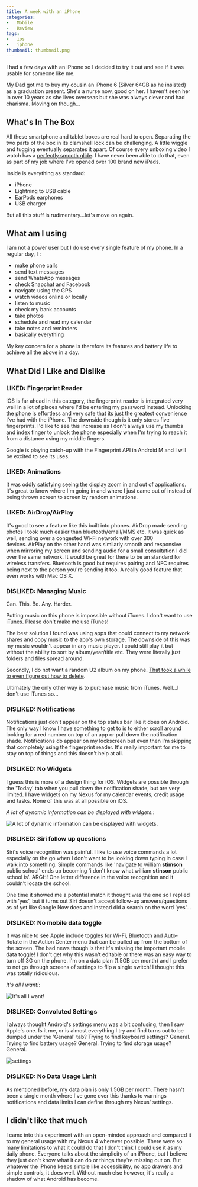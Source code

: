 ```yaml
---
title: A week with an iPhone
categories:
-   Mobile
-   Review
tags:
-   ios
-   iphone
thumbnail: thumbnail.png
---
```


I had a few days with an iPhone so I decided to try it out and see if it was usable for someone like me.

<!-- more -->

My Dad got me to buy my cousin an iPhone 6 (Silver 64GB as he insisted) as a graduation present. She's a nurse now, good on her. I haven't seen her in over 10 years as she lives overseas but she was always clever and had charisma. Moving on though...

## What's In The Box

All these smartphone and tablet boxes are real hard to open. Separating the two parts of the box in its clamshell lock can be challenging. A little wiggle and tugging eventually separates it apart. Of course every unboxing video I watch has a [perfectly smooth glide](https://youtu.be/BhaUCHGDJkk?t=13s). I have never been able to do that, even as part of my job where I've opened over 100 brand new iPads.

Inside is everything as standard:

* iPhone
* Lightning to USB cable
* EarPods earphones
* USB charger

But all this stuff is rudimentary...let's move on again.

## What am I using

I am not a power user but I do use every single feature of my phone. In a regular day, I :

* make phone calls
* send text messages
* send WhatsApp messages
* check Snapchat and Facebook
* navigate using the GPS
* watch videos online or locally
* listen to music
* check my bank accounts
* take photos
* schedule and read my calendar
* take notes and reminders
* basically everything

My key concern for a phone is therefore its features and battery life to achieve all the above in a day.

## What Did I Like and Dislike

### LIKED: Fingerprint Reader

iOS is far ahead in this category, the fingerprint reader is integrated very well in a lot of places where I'd be entering my password instead. Unlocking the phone is effortless and very safe that its just the greatest convenience I've had with the iPhone. The downside though is it only stores five fingerprints. I'd like to see this increase as I don't always use my thumbs and index finger to unlock the phone especially when I'm trying to reach it from a distance using my middle fingers.

Google is playing catch-up with the Fingerprint API in Android M and I will be excited to see its uses.

### LIKED: Animations

It was oddly satisfying seeing the display zoom in and out of applications. It's great to know where I'm going in and where I just came out of instead of being thrown screen to screen by random animations.

### LIKED: AirDrop/AirPlay

It's good to see a feature like this built into phones. AirDrop made sending photos I took much easier than bluetooth/email/MMS etc. It was quick as well, sending over a congested Wi-Fi network with over 300 devices. AirPlay on the other hand was similarly smooth and responsive when mirroring my screen and sending audio for a small consultation I did over the same network. It would be great for there to be an standard for wireless transfers. Bluetooth is good but requires pairing and NFC requires being next to the person you're sending it too. A really good feature that even works with Mac OS X.

### DISLIKED: Managing Music

Can. This. Be. Any. Harder.

Putting music on this phone is impossible without iTunes. I don't want to use iTunes. Please don't make me use iTunes!

The best solution I found was using apps that could connect to my network shares and copy music to the app's own storage. The downside of this was my music wouldn't appear in any music player. I could still play it but without the ability to sort by album/year/title etc. They were literally just folders and files spread around.

Secondly, I do not want a random U2 album on my phone. [That took a while to even figure out how to delete](https://support.apple.com/en-au/HT201396).

Ultimately the only other way is to purchase music from iTunes. Well...I don't use iTunes so...

### DISLIKED: Notifications

Notifications just don't appear on the top status bar like it does on Android. The only way I know I have something to get to is to either scroll around looking for a red number on top of an app or pull down the notification shade. Notifications do appear on my lockscreen but even then I'm skipping that completely using the fingerprint reader. It's really important for me to stay on top of things and this doesn't help at all.

### DISLIKED: No Widgets

I guess this is more of a design thing for iOS. Widgets are possible through the 'Today' tab when you pull down the notification shade, but are very limited. I have widgets on my Nexus for my calendar events, credit usage and tasks. None of this was at all possible on iOS.

_A lot of dynamic information can be displayed with widgets._:

![A lot of dynamic information can be displayed with widgets.](nexus2cee_screenshot_2014-08-26-11-48-43.jpg)

### DISLIKED: Siri follow up questions

Siri's voice recognition was painful. I like to use voice commands a lot especially on the go when I don't want to be looking down typing in case I walk into something. Simple commands like 'navigate to william **stimson** public school' ends up becoming 'i don't know what william **stinson** public school is'. ARGH! One letter difference in the voice recognition and it couldn't locate the school.

One time it showed me a potential match it thought was the one so I replied with 'yes', but it turns out Siri doesn't accept follow-up answers/questions as of yet like Google Now does and instead did a search on the word 'yes'...

### DISLIKED: No mobile data toggle

It was nice to see Apple include toggles for Wi-Fi, Bluetooth and Auto-Rotate in the Action Center menu that can be pulled up from the bottom of the screen. The bad news though is that it's missing the important mobile data toggle! I don't get why this wasn't editable or there was an easy way to turn off 3G on the phone. I'm on a data plan (1.5GB per month) and I prefer to not go through screens of settings to flip a single switch! I thought this was totally ridiculous.

_It's all I want!_:

![It's all I want!](androidpit-galaxy-s6-touchwiz-lollipop-mobile-data-toggle-highlight-w782.jpg)

### DISLIKED: Convoluted Settings

I always thought Android's settings menu was a bit confusing, then I saw Apple's one. Is it me, or is almost everything I try and find turns out to be dumped under the 'General' tab? Trying to find keyboard settings? General. Trying to find battery usage? General. Trying to find storage usage? General.

![settings](swiftkey-mind-reading-keyboard-is-here-for-ios-8-w654.jpg)

### DISLIKED: No Data Usage Limit

As mentioned before, my data plan is only 1.5GB per month. There hasn't been a single month where I've gone over this thanks to warnings notifications and data limits I can define through my Nexus' settings.

## I didn't like that much

I came into this experiment with an open-minded approach and compared it to my general usage with my Nexus 4 wherever possible. There were so many limitations to what it could do that I don't think I could use it as my daily phone. Everyone talks about the simplicity of an iPhone, but I believe they just don't know what it can do or things they're missing out on. But whatever the iPhone keeps simple like accessibility, no app drawers and simple controls, it does well. Without much else however, it's really a shadow of what Android has become.
